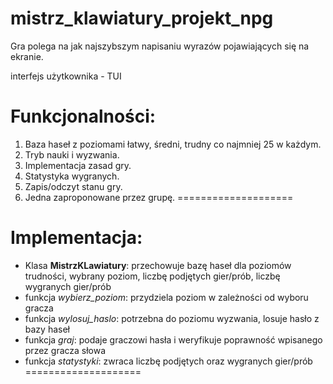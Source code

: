 # mistrz_klawiatury_projekt_npg
Gra polega na jak najszybszym napisaniu wyrazów pojawiających się na ekranie.

interfejs użytkownika - TUI

Funkcjonalności:
====================
1. Baza haseł z poziomami łatwy, średni, trudny co najmniej 25 w każdym.
2. Tryb nauki i wyzwania.
3. Implementacja zasad gry.
4. Statystyka wygranych.
5. Zapis/odczyt stanu gry.
6. Jedna zaproponowane przez grupę.
====================

Implementacja:
====================
- Klasa **MistrzKLawiatury**: przechowuje bazę haseł dla poziomów trudności, wybrany poziom, liczbę podjętych gier/prób, liczbę wygranych gier/prób
- funkcja _wybierz_poziom_: przydziela poziom w zależności od wyboru gracza
- funkcja _wylosuj_haslo_: potrzebna do poziomu wyzwania, losuje hasło z bazy haseł
- funkcja _graj_: podaje graczowi hasła i weryfikuje poprawność wpisanego przez gracza słowa
- funkcja _statystyki_: zwraca liczbę podjętych oraz wygranych gier/prób
====================
